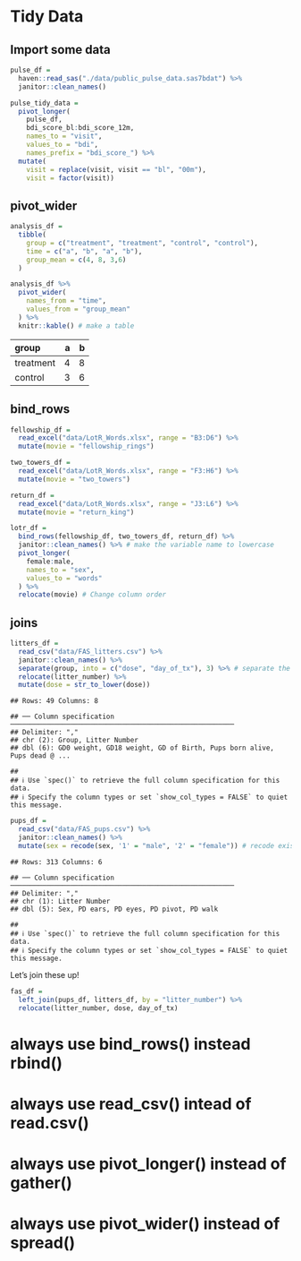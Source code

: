Tidy Data
================

## Import some data

``` r
pulse_df = 
  haven::read_sas("./data/public_pulse_data.sas7bdat") %>%
  janitor::clean_names()
```

``` r
pulse_tidy_data = 
  pivot_longer(
    pulse_df, 
    bdi_score_bl:bdi_score_12m,
    names_to = "visit", 
    values_to = "bdi",
    names_prefix = "bdi_score_") %>% 
  mutate(
    visit = replace(visit, visit == "bl", "00m"),
    visit = factor(visit))
```

## pivot\_wider

``` r
analysis_df =
  tibble(
    group = c("treatment", "treatment", "control", "control"),
    time = c("a", "b", "a", "b"),
    group_mean = c(4, 8, 3,6)
  )

analysis_df %>% 
  pivot_wider(
    names_from = "time",
    values_from = "group_mean"
  ) %>%
  knitr::kable() # make a table
```

| group     |   a |   b |
|:----------|----:|----:|
| treatment |   4 |   8 |
| control   |   3 |   6 |

## bind\_rows

``` r
fellowship_df = 
  read_excel("data/LotR_Words.xlsx", range = "B3:D6") %>% 
  mutate(movie = "fellowship_rings")

two_towers_df = 
  read_excel("data/LotR_Words.xlsx", range = "F3:H6") %>% 
  mutate(movie = "two_towers")

return_df = 
  read_excel("data/LotR_Words.xlsx", range = "J3:L6") %>% 
  mutate(movie = "return_king")

lotr_df = 
  bind_rows(fellowship_df, two_towers_df, return_df) %>% 
  janitor::clean_names() %>% # make the variable name to lowercase
  pivot_longer(
    female:male,
    names_to = "sex",
    values_to = "words"
  ) %>% 
  relocate(movie) # Change column order
```

## joins

``` r
litters_df = 
  read_csv("data/FAS_litters.csv") %>% 
  janitor::clean_names() %>% 
  separate(group, into = c("dose", "day_of_tx"), 3) %>% # separate the first column into two columns
  relocate(litter_number) %>% 
  mutate(dose = str_to_lower(dose))
```

    ## Rows: 49 Columns: 8

    ## ── Column specification ────────────────────────────────────────────────────────
    ## Delimiter: ","
    ## chr (2): Group, Litter Number
    ## dbl (6): GD0 weight, GD18 weight, GD of Birth, Pups born alive, Pups dead @ ...

    ## 
    ## ℹ Use `spec()` to retrieve the full column specification for this data.
    ## ℹ Specify the column types or set `show_col_types = FALSE` to quiet this message.

``` r
pups_df = 
  read_csv("data/FAS_pups.csv") %>% 
  janitor::clean_names() %>% 
  mutate(sex = recode(sex, '1' = "male", '2' = "female")) # recode exist value to new value
```

    ## Rows: 313 Columns: 6

    ## ── Column specification ────────────────────────────────────────────────────────
    ## Delimiter: ","
    ## chr (1): Litter Number
    ## dbl (5): Sex, PD ears, PD eyes, PD pivot, PD walk

    ## 
    ## ℹ Use `spec()` to retrieve the full column specification for this data.
    ## ℹ Specify the column types or set `show_col_types = FALSE` to quiet this message.

Let’s join these up!

``` r
fas_df = 
  left_join(pups_df, litters_df, by = "litter_number") %>% 
  relocate(litter_number, dose, day_of_tx)
```

# always use bind\_rows() instead rbind()

# always use read\_csv() intead of read.csv()

# always use pivot\_longer() instead of gather()

# always use pivot\_wider() instead of spread()
